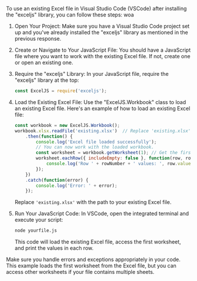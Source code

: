 To use an existing Excel file in Visual Studio Code (VSCode) after installing the "exceljs" library, you can follow these steps:
woa
1. Open Your Project:
   Make sure you have a Visual Studio Code project set up and you've already installed the "exceljs" library as mentioned in the previous response.

2. Create or Navigate to Your JavaScript File:
   You should have a JavaScript file where you want to work with the existing Excel file. If not, create one or open an existing one.

3. Require the "exceljs" Library:
   In your JavaScript file, require the "exceljs" library at the top:

   ```javascript
   const ExcelJS = require('exceljs');
   ```

4. Load the Existing Excel File:
   Use the "ExcelJS.Workbook" class to load an existing Excel file. Here's an example of how to load an existing Excel file:

   ```javascript
   const workbook = new ExcelJS.Workbook();
   workbook.xlsx.readFile('existing.xlsx')  // Replace 'existing.xlsx' with your Excel file's name.
       .then(function() {
           console.log('Excel file loaded successfully');
           // You can now work with the loaded workbook.
           const worksheet = workbook.getWorksheet(1); // Get the first worksheet.
           worksheet.eachRow({ includeEmpty: false }, function(row, rowNumber) {
               console.log('Row ' + rowNumber + ' values: ', row.values);
           });
       })
       .catch(function(error) {
           console.log('Error: ' + error);
       });
   ```

   Replace `'existing.xlsx'` with the path to your existing Excel file.

5. Run Your JavaScript Code:
   In VSCode, open the integrated terminal and execute your script:

   ```bash
   node yourfile.js
   ```

   This code will load the existing Excel file, access the first worksheet, and print the values in each row.

Make sure you handle errors and exceptions appropriately in your code. This example loads the first worksheet from the Excel file, but you can access other worksheets if your file contains multiple sheets.